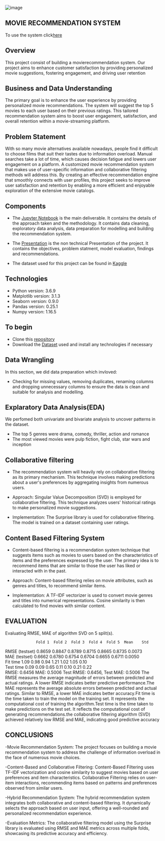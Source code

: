 ![image](https://github.com/randellmwania/Movie-Recommendation-System/assets/122815372/6d1dcbf3-10bd-4872-b782-2a99d6aeb1bd)


## MOVIE RECOMMENDATION SYSTEM 
To use the system click[here]( http://192.168.26.251:8501)
## Overview
This project consist of building a movierecommendation system. Our project aims to enhance customer satisfaction by providing personalized movie suggestions, fostering engagement, and driving user retention



## Business and Data Understanding
The primary goal is to enhance the user experience by providing personalized movie recommendations. The system will suggest the top 5 movies to each user based on their previous ratings. This tailored recommendation system aims to boost user engagement, satisfaction, and overall retention within a movie-streaming platform.
## Problem Statement
With so many movie alternatives available nowadays, people find it difficult to choose films that suit their tastes due to information overload. Manual searches take a lot of time, which causes decision fatigue and lowers user engagement on a platform. A customized movie recommendation system that makes use of user-specific information and collaborative filtering methods will address this. By creating an effective recommendation engine that smoothly connects with user profiles, this project seeks to improve user satisfaction and retention by enabling a more efficient and enjoyable exploration of the extensive movie catalogs.
## Components
* The [Jupyter Notebook](https://github.com/randellmwania/Movie-Recommendation-System/blob/main/movie.ipynb) is the main deliverable. It contains the details of the approach taken and the methodology. It contains data cleaning, exploratory data analysis, data preparation for modelling and building the recommendation system.

* The [Presentation](https://github.com/randellmwania/Movie-Recommendation-System/blob/main/presentation.pdf) is the non technical Presentation of the project. It contains the objectives, problem statment, model evaluation, findings and recommendations.

* The dataset used for this project can be found in [Kaggle](https://grouplens.org/datasets/movielens/latest/)




## Technologies
* Python version: 3.6.9
* Matplotlib version: 3.1.3
* Seaborn version: 0.9.0
* Pandas version: 0.25.1
* Numpy version: 1.16.5

    
## To begin

* Clone this [repository](https://github.com/randellmwania/Movie-Recommendation-System/tree/main)
* Download the [Dataset](https://grouplens.org/datasets/movielens/latest/) used and install any technologies if necessary


## Data Wrangling
In this section, we did data preparation which invloved:
* Checking for missing values, removing duplicates, renaming columns and dropping unnecessary columns to ensure the data is clean and suitable for analysis and modelling.



## Explaratory Data Analysis(EDA)
We perfomed both univariate and bivariate analysis to uncover patterns in the dataset. 
* The top 5 genres were drama, comedy, thriller, action and romance
* The most viewed movies were pulp fiction, fight club, star wars and inception

## Collaborative filtering

* The recommendation system will heavily rely on collaborative filtering as its primary mechanism. This technique involves making predictions about a user's preferences by aggregating insights from numerous users. 

* Approach: Singular Value Decomposition (SVD) is employed for collaborative filtering. This technique analyzes users' historical ratings to make personalized movie suggestions.

* Implementation: The Surprise library is used for collaborative filtering. The model is trained on a dataset containing user ratings.

## Content Based Filtering System
* Content-based filtering is a recommendation system technique that suggests items such as movies to users based on the characteristics of items and the preferences expressed by the user. The primary idea is to recommend items that are similar to those the user has liked or interacted with in the past.

* Approach: Content-based filtering relies on movie attributes, such as genres and titles, to recommend similar items.
* Implementation: A TF-IDF vectorizer is used to convert movie genres and titles into numerical representations. Cosine similarity is then calculated to find movies with similar content.

## EVALUATION
Evaluating RMSE, MAE of algorithm SVD on 5 split(s).

                  Fold 1  Fold 2  Fold 3  Fold 4  Fold 5  Mean    Std     
RMSE (testset)    0.8659  0.8847  0.8789  0.8715  0.8665  0.8735  0.0073  
MAE (testset)     0.6662  0.6780  0.6754  0.6704  0.6655  0.6711  0.0050  
Fit time          1.09    0.98    0.94    1.21    1.02    1.05    0.10    
Test time         0.09    0.09    0.65    0.11    0.10    0.21    0.22    
RMSE: 0.6456
MAE:  0.5006
Test RMSE: 0.6456, Test MAE: 0.5006
The RMSE measures the average magnitude of errors between predicted and actual ratings. A lower RMSE indicates better predictive performance.The MAE represents the average absolute errors between predicted and actual ratings. Similar to RMSE, a lower MAE indicates better accuracy.Fit time is the time taken to train the model on the training set. It represents the computational cost of training the algorithm.Test time is the time taken to make predictions on the test set. It reflects the computational cost of generating recommendations.the collaborative filtering algorithm (SVD) achieved relatively low RMSE and MAE, indicating good predictive accuracy

## CONCLUSIONS

-Movie Recommendation System: The project focuses on building a movie recommendation system to address the challenge of information overload in the face of numerous movie choices.

-Content-Based and Collaborative Filtering: Content-Based Filtering uses TF-IDF vectorization and cosine similarity to suggest movies based on user preferences and item characteristics. Collaborative Filtering relies on user-item interactions, recommending items based on patterns and preferences observed from similar users.

-Hybrid Recommendation System: The hybrid recommendation system integrates both collaborative and content-based filtering. It dynamically selects the approach based on user input, offering a well-rounded and personalized recommendation experience.

-Evaluation Metrics: The collaborative filtering model using the Surprise library is evaluated using RMSE and MAE metrics across multiple folds, showcasing its predictive accuracy and efficiency.

 
